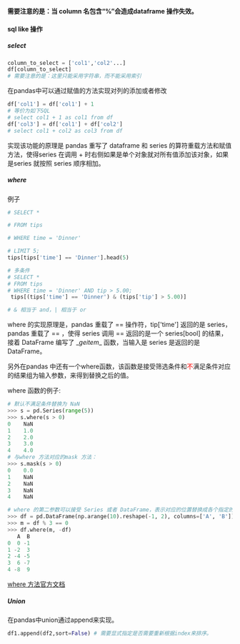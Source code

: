 **需要注意的是：当 column 名包含“%”会造成dataframe 操作失效。**

#### sql like 操作

##### select

```python
column_to_select = ['col1','col2'...]
df[column_to_select]
# 需要注意的是：这里只能采用字符串，而不能采用索引
```

在pandas中可以通过赋值的方法实现对列的添加或者修改

```python
df['col1'] = df['col1'] + 1
# 等价为如下SQL
# select col1 + 1 as col1 from df
df['col3'] = df['col1'] + df['col2']
# select col1 + col2 as col3 from df
```

实现该功能的原理是 pandas 重写了 dataframe 和 series 的算符重载方法和赋值方法，使得series 在调用 + 时右侧如果是单个对象就对所有值添加该对象，如果是series 就按照 series 顺序相加。

##### where

例子

```python
# SELECT *

# FROM tips

# WHERE time = 'Dinner'

# LIMIT 5;
tips[tips['time'] == 'Dinner'].head(5)

# 多条件
# SELECT *
# FROM tips
# WHERE time = 'Dinner' AND tip > 5.00;
 tips[(tips['time'] == 'Dinner') & (tips['tip'] > 5.00)]

# & 相当于 and，| 相当于 or
```

where 的实现原理是，pandas 重载了 == 操作符，tip['time'] 返回的是 series，pandas 重载了 == ，使得 series 调用 == 返回的是一个 series[bool] 的结果，接着 DataFrame 编写了 \__geitem__ 函数，当输入是 series 是返回的是 DataFrame。

另外在pandas 中还有一个where函数，该函数是接受筛选条件和<font color='red'>不</font>满足条件对应的结果组为输入参数，来得到替换之后的值。

where 函数的例子:

```python
# 默认不满足条件替换为 NaN
>>> s = pd.Series(range(5))
>>> s.where(s > 0)
0    NaN
1    1.0
2    2.0
3    3.0
4    4.0
# 与where 方法对应的mask 方法：
>>> s.mask(s > 0)
0    0.0
1    NaN
2    NaN
3    NaN
4    NaN

# where 的第二参数可以接受 Series 或者 DataFrame，表示对应的位置替换成各个指定的值。
>>> df = pd.DataFrame(np.arange(10).reshape(-1, 2), columns=['A', 'B'])
>>> m = df % 3 == 0
>>> df.where(m, -df)
   A  B
0  0 -1
1 -2  3
2 -4 -5
3  6 -7
4 -8  9
```

[where 方法官方文档](http://pandas.pydata.org/pandas-docs/stable/reference/api/pandas.DataFrame.where.html#pandas-dataframe-where)

##### Union

在pandas中union通过append来实现。

```python
df1.append(df2,sort=False) # 需要显式指定是否需要重新根据index来排序。
```
